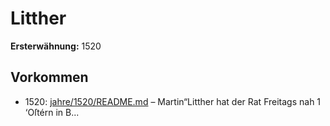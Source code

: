 # Litther

**Ersterwähnung:** 1520

## Vorkommen
- 1520: [jahre/1520/README.md](../jahre/1520/README.md) – Martin“Litther hat der Rat Freitags nah
1 ‘Oſtérn in B...
